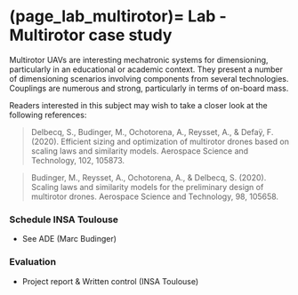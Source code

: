 (page_lab_multirotor)=
Lab - Multirotor case study
=======================

Multirotor UAVs are interesting mechatronic systems for dimensioning, particularly in an educational or academic context. They present a number of dimensioning scenarios involving components from several technologies. Couplings are numerous and strong, particularly in terms of on-board mass. 

Readers interested in this subject may wish to take a closer look at the following references:   

> Delbecq, S., Budinger, M., Ochotorena, A., Reysset, A., & Defaÿ, F. (2020). Efficient sizing and optimization of multirotor drones based on scaling laws and similarity models. Aerospace Science and Technology, 102, 105873.  

> Budinger, M., Reysset, A., Ochotorena, A., & Delbecq, S. (2020). Scaling laws and similarity models for the preliminary design of multirotor drones. Aerospace Science and Technology, 98, 105658.  

### Schedule INSA Toulouse
- See ADE (Marc Budinger)  

### Evaluation
- Project report & Written control (INSA Toulouse)
